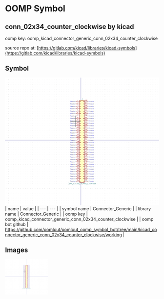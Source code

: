# OOMP Symbol  
## conn_02x34_counter_clockwise  by kicad  
  
oomp key: oomp_kicad_connector_generic_conn_02x34_counter_clockwise  
  
source repo at: [https://gitlab.com/kicad/libraries/kicad-symbols](https://gitlab.com/kicad/libraries/kicad-symbols)  
## Symbol  
  
[![working.png](working_600.png)](working.png)  
| name | value | 
| --- | --- | 
| symbol name | Connector_Generic | 
| library name | Connector_Generic | 
| oomp key | oomp_kicad_connector_generic_conn_02x34_counter_clockwise | 
| oomp bot github | https://github.com/oomlout/oomlout_oomp_symbol_bot/tree/main/kicad_connector_generic_conn_02x34_counter_clockwise/working | 
## Images  
  
[![working.png](working_140.png)](working.png)  

